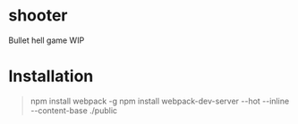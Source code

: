 # shooter
Bullet hell game WIP

# Installation
  > npm install webpack -g
  > npm install
  > webpack-dev-server --hot --inline --content-base ./public
